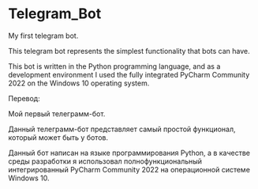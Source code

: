 # Telegram_Bot

My first telegram bot.

This telegram bot represents the simplest functionality that bots can have.

This bot is written in the Python programming language, and as a development environment I used the fully integrated PyCharm Community 2022 on the Windows 10 operating system.


Перевод:


Мой первый телеграмм-бот.

Данный телеграмм-бот представляет самый простой функционал, который может быть у ботов.

Данный бот написан на языке программирования Python, а в качестве среды разработки я использовал полнофункциональный интегрированный PyCharm Community 2022 на операционной системе Windows 10.
